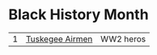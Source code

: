 # Black History Month

|  |                              |                         |
|--|------------------------------|-------------------------|
| 1| [Tuskegee Airmen](2025/01)   | WW2 heros               |
